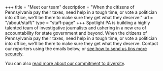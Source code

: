 +++
title = "Meet our team"
description = "When the citizens of Pennsylvania pay their taxes, need help in a tough time, or vote a politician into office, we'll be there to make sure they get what they deserve."
url = "/about/staff/"
type = "staff-page"
+++
Spotlight PA is building a highly talented team of investigative journalists and ushering in a new era of accountability for state government and beyond. When the citizens of Pennsylvania pay their taxes, need help in a tough time, or vote a politician into office, we'll be there to make sure they get what they deserve. Contact our reporters using the emails below, or [see how to send us tips more securely](/tips/).

You can also [read more about our commitment to diversity](/about/diversity/).
